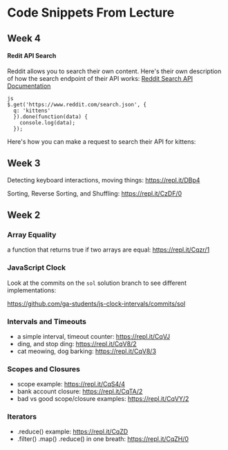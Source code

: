 # Code Snippets From Lecture

## Week 4

#### Redit API Search

Reddit allows you to search their own content. Here's their own description of
how the search endpoint of their API works: [Reddit Search API Documentation](https://www.reddit.com/dev/api/#GET_search)

```
js
$.get('https://www.reddit.com/search.json', {
  q: 'kittens'
  }).done(function(data) {
    console.log(data);
  });
```

Here's how you can make a request to search their API for kittens:

## Week 3

Detecting keyboard interactions, moving things: <https://repl.it/DBp4>

Sorting, Reverse Sorting, and Shuffling: <https://repl.it/CzDF/0>

## Week 2

### Array Equality

a function that returns true if two arrays are equal: <https://repl.it/Cqzr/1>

### JavaScript Clock

Look at the commits on the `sol` solution branch to see different
implementations:

<https://github.com/ga-students/js-clock-intervals/commits/sol>

### Intervals and Timeouts
- a simple interval, timeout counter: <https://repl.it/CqVJ>
- ding, and stop ding: <https://repl.it/CqV8/2>
- cat meowing, dog barking: <https://repl.it/CqV8/3>


### Scopes and Closures
- scope example: <https://repl.it/CqS4/4>
- bank account closure: <https://repl.it/CqTA/2>
- bad vs good scope/closure examples: <https://repl.it/CqVY/2>

### Iterators
- .reduce() example: <https://repl.it/CqZD>
- .filter() .map() .reduce() in one breath: <https://repl.it/CqZH/0>
